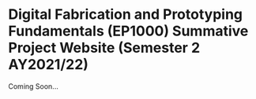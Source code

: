 # Digital Fabrication and Prototyping Fundamentals (EP1000) Summative Project Website (Semester 2 AY2021/22)

Coming Soon...

